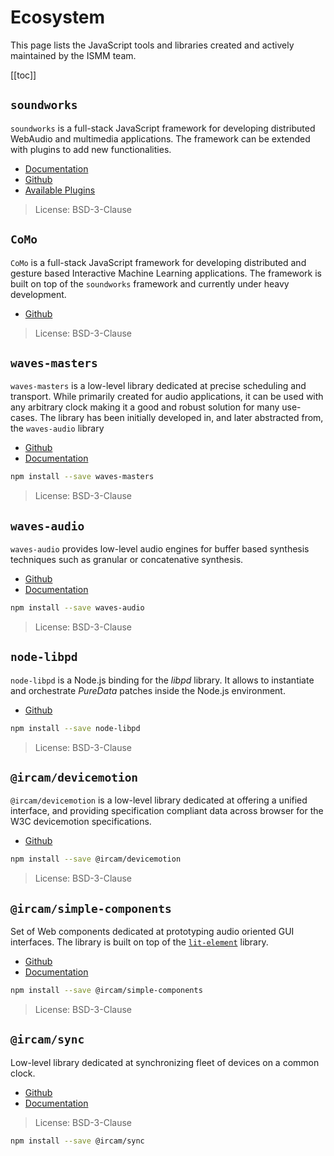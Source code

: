 # Ecosystem

This page lists the JavaScript tools and libraries created and actively maintained by the ISMM team.

[[toc]]

## `soundworks`

`soundworks` is a full-stack JavaScript framework for developing distributed WebAudio and multimedia applications. The framework can be extended with plugins to add new functionalities.

- [Documentation](https://collective-soundworks.github.io/introduction.html)
- [Github](https://github.com/collective-soundworks/)
- [Available Plugins](https://collective-soundworks.github.io/ecosystem.html)

> License: BSD-3-Clause

## `CoMo`

`CoMo` is a full-stack JavaScript framework for developing distributed and gesture based Interactive Machine Learning applications. The framework is built on top of the `soundworks` framework and currently under heavy development.

- [Github](https://github.com/ircam-ismm/como)

> License: BSD-3-Clause


## `waves-masters`

`waves-masters` is a low-level library dedicated at precise scheduling and transport. While primarily created for audio applications, it can be used with any arbitrary clock making it a good and robust solution for many use-cases. The library has been initially developed in, and later abstracted from, the `waves-audio` library

- [Github](https://github.com/wavesjs/waves-masters)
- [Documentation](https://wavesjs.github.io/waves-masters/)

```sh
npm install --save waves-masters
```

> License: BSD-3-Clause

## `waves-audio`

`waves-audio` provides low-level audio engines for buffer based synthesis techniques such as granular or concatenative synthesis.

- [Github](https://github.com/wavesjs/waves-masters)
- [Documentation](https://wavesjs.github.io/waves-masters/)

```sh
npm install --save waves-audio
```

> License: BSD-3-Clause

## `node-libpd`

`node-libpd` is a Node.js binding for the _libpd_ library. It allows to instantiate and orchestrate _PureData_ patches inside the Node.js environment.

- [Github](https://github.com/ircam-jstools/node-libpd)

```sh
npm install --save node-libpd
```

> License: BSD-3-Clause

## `@ircam/devicemotion`

`@ircam/devicemotion` is a low-level library dedicated at offering a unified interface, and providing specification compliant data across browser for the W3C devicemotion specifications.

- [Github](https://github.com/ircam-jstools/devicemotion)

```sh
npm install --save @ircam/devicemotion
```

> License: BSD-3-Clause

## `@ircam/simple-components`

Set of Web components dedicated at prototyping audio oriented GUI interfaces. The library is built on top of the [`lit-element`](https://lit-element.polymer-project.org/) library.

- [Github](https://github.com/ircam-ismm/simple-components)
- [Documentation](https://ircam-ismm.github.io/simple-components/)

```sh
npm install --save @ircam/simple-components
```

> License: BSD-3-Clause

## `@ircam/sync`

Low-level library dedicated at synchronizing fleet of devices on a common clock.

- [Github](https://github.com/collective-soundworks/sync)
- [Documentation](http://collective-soundworks.github.io/sync/)

> License: BSD-3-Clause

```sh
npm install --save @ircam/sync
```
